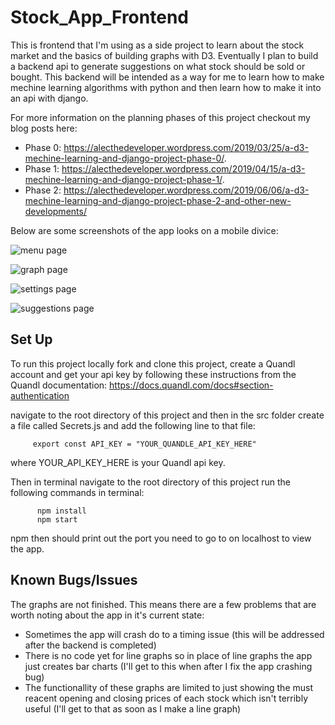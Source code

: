 # Stock_App_Frontend



This is frontend that I'm using as a side project to learn about the stock market and the basics of building graphs with D3. Eventually I plan to build a backend api to generate suggestions on what stock should be sold or bought. This backend will be intended as a way for me to learn how to make mechine learning algorithms with python and then learn how to make it into an api with django.


For more information on the planning phases of this project checkout my blog posts here:

 * Phase 0: https://alecthedeveloper.wordpress.com/2019/03/25/a-d3-mechine-learning-and-django-project-phase-0/. 
 * Phase 1: https://alecthedeveloper.wordpress.com/2019/04/15/a-d3-mechine-learning-and-django-project-phase-1/.
 * Phase 2: https://alecthedeveloper.wordpress.com/2019/06/06/a-d3-mechine-learning-and-django-project-phase-2-and-other-new-developments/


Below are some screenshots of the app looks on a mobile divice:
 
![menu page](./Menu_Page.png)

![graph page](./Graph_Page.png)

![settings page](./Settings_Page.png)

![suggestions page](./Suggestions_Page.png)


Set Up
------
To run this project locally fork and clone this project, create a Quandl account and get your api key by following these instructions from the Quandl documentation: https://docs.quandl.com/docs#section-authentication

navigate to the root directory of this project and then in the src folder create a file called Secrets.js and add the following line to that file:

         export const API_KEY = "YOUR_QUANDLE_API_KEY_HERE"

where YOUR_API_KEY_HERE is your Quandl api key.

Then in terminal navigate to the root directory of this project run the following commands in terminal: 

          npm install
          npm start
          
npm then should print out the port you need to go to on localhost to view the app.


Known Bugs/Issues
-----------------

The graphs are not finished. This means there are a few problems that are worth noting about the app in it's current state:
       
 * Sometimes the app will crash do to a timing issue (this will be addressed after the backend is completed)
 * There is no code yet for line graphs so in place of line graphs the app just creates bar charts (I'll get to this when after I fix the app crashing bug)
 * The functionallity of these graphs are limited to just showing the must reacent opening and closing prices of each stock which isn't terribly useful (I'll get to that as soon as I make a line graph)
